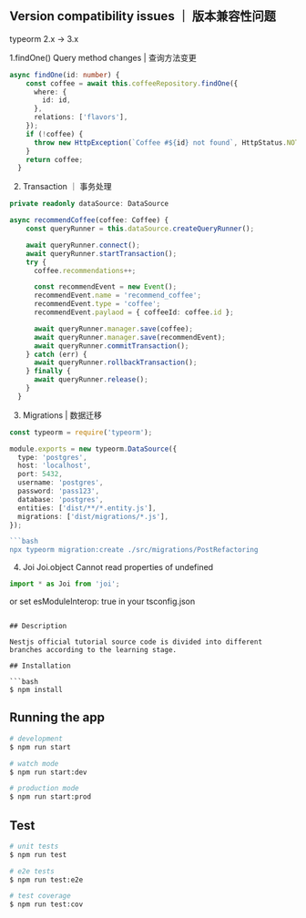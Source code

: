 ## Version compatibility issues ｜ 版本兼容性问题

typeorm 2.x -> 3.x

1.findOne() Query method changes | 查询方法变更
```typescript
async findOne(id: number) {
    const coffee = await this.coffeeRepository.findOne({
      where: {
        id: id,
      },
      relations: ['flavors'],
    });
    if (!coffee) {
      throw new HttpException(`Coffee #${id} not found`, HttpStatus.NOT_FOUND);
    }
    return coffee;
  }
```

2. Transaction ｜ 事务处理
```typescript
private readonly dataSource: DataSource

async recommendCoffee(coffee: Coffee) {
    const queryRunner = this.dataSource.createQueryRunner();

    await queryRunner.connect();
    await queryRunner.startTransaction();
    try {
      coffee.recommendations++;

      const recommendEvent = new Event();
      recommendEvent.name = 'recommend_coffee';
      recommendEvent.type = 'coffee';
      recommendEvent.paylaod = { coffeeId: coffee.id };

      await queryRunner.manager.save(coffee);
      await queryRunner.manager.save(recommendEvent);
      await queryRunner.commitTransaction();
    } catch (err) {
      await queryRunner.rollbackTransaction();
    } finally {
      await queryRunner.release();
    }
  }
```

3. Migrations | 数据迁移
```typescript
const typeorm = require('typeorm');

module.exports = new typeorm.DataSource({
  type: 'postgres',
  host: 'localhost',
  port: 5432,
  username: 'postgres',
  password: 'pass123',
  database: 'postgres',
  entities: ['dist/**/*.entity.js'],
  migrations: ['dist/migrations/*.js'],
});

```bash
npx typeorm migration:create ./src/migrations/PostRefactoring 
```

4. Joi Joi.object Cannot read properties of undefined
```typescript
import * as Joi from 'joi';
```
or
set esModuleInterop: true in your tsconfig.json

```

## Description

Nestjs official tutorial source code is divided into different branches according to the learning stage.

## Installation

```bash
$ npm install
```

## Running the app

```bash
# development
$ npm run start

# watch mode
$ npm run start:dev

# production mode
$ npm run start:prod
```

## Test

```bash
# unit tests
$ npm run test

# e2e tests
$ npm run test:e2e

# test coverage
$ npm run test:cov
```